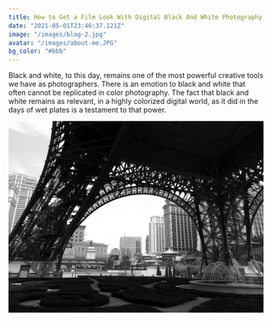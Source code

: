 ```yaml
---
title: How to Get a Film Look With Digital Black And White Photography
date: "2021-05-01T23:46:37.121Z"
image: "/images/blog-2.jpg"
avatar: "/images/about-me.JPG"
bg_color: "#bbb"
---
```


Black and white, to this day, remains one of the most powerful creative tools we have as photographers. There is an emotion to black and white that often cannot be replicated in color photography. The fact that black and white remains as relevant, in a highly colorized digital world, as it did in the days of wet plates is a testament to that power.


![Chinese Salty Egg](./blog-2.jpg)


